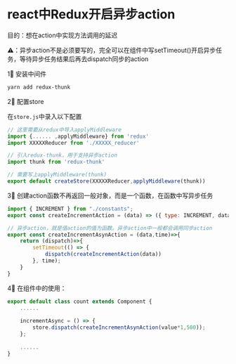 ﻿# react中Redux开启异步action
目的：想在action中实现方法调用的延迟


⚠️：异步action不是必须要写的，完全可以在组件中写setTimeout()开启异步任务，等待异步任务结果后再去dispatch同步的action

1⃣️ 安装中间件

```handlebars
yarn add redux-thunk
```
2⃣️ 配置store

在`store.js`中录入以下配置

```javascript
// 这里需要从redux中导入applyMiddleware
import {...... ,applyMiddleware} from 'redux'
import XXXXXReducer from './XXXXX_reducer'

// 引入redux-thunk，用于支持异步action
import thunk from 'redux-thunk'

// 需要写上applyMiddleware(thunk)
export default createStore(XXXXXReducer,applyMiddleware(thunk))
```

3⃣️ 创建action函数不再返回一般对象，而是一个函数，在函数中写异步任务

```javascript
import { INCREMENT } from "./constants";
export const createIncrementAction = (data) => ({ type: INCREMENT, data });

// 异步action，就是值action的值为函数。异步action中一般都会调用同步action
export const createIncrementAsynAction = (data,time)=>{
    return (dispatch)=>{
        setTimeout(() => {
            dispatch(createIncrementAction(data))
        }, time);
    }
}
```

4⃣️ 在组件中的使用：

```javascript
export default class count extends Component {
	......
	
	incrementAsync = () => {
		store.dispatch(createIncrementAsynAction(value*1,500));
	};
	  
	......
}
```

